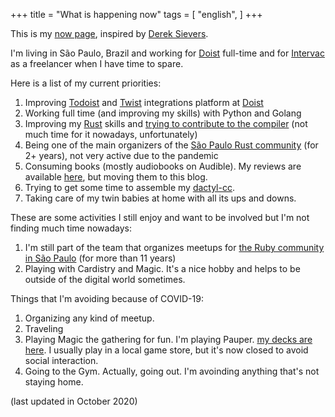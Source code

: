 +++
title = "What is happening now"
tags = [
  "english",
]
+++

This is my [now page](http://nownownow.com/about), inspired
by [Derek Sievers](https://sivers.org/now).

I'm living in São Paulo, Brazil and working
for [Doist](https://doist.com) full-time and
for [Intervac](https://intervac-homeexchange.com) as a freelancer
when I have time to spare.

Here is a list of my current priorities:

1. Improving [Todoist](https://developer.todoist.com) and [Twist](https://developer.twist.com) integrations platform at [Doist](https://doist.com)
1. Working full time (and improving my skills) with Python and Golang
1. Improving my [Rust](https://www.rust-lang.org/en-US/) skills and [trying to contribute to the compiler](/post/contributing-to-rust/) (not much time for it nowadays, unfortunately)
1. Being one of the main organizers of the [São Paulo Rust community](https://www.meetup.com/Rust-Sao-Paulo-Meetup/) (for 2+ years), not very active due to the pandemic
1. Consuming books (mostly audiobooks on Audible). My reviews are available [here](https://goodreads.com/pothix), but moving them to this blog.
1. Trying to get some time to assemble my [dactyl-cc](https://github.com/mjohns/dactyl-cc/).
1. Taking care of my twin babies at home with all its ups and downs.

These are some activities I still enjoy and want to be involved but I'm not finding much time nowadays:

1. I'm still part of the team that organizes meetups for [the Ruby community in São Paulo](https://gurusp.org) (for more than 11 years)
1. Playing with Cardistry and Magic. It's a nice hobby and helps to be outside of the digital world sometimes.

Things that I'm avoiding because of COVID-19:

1. Organizing any kind of meetup.
1. Traveling
1. Playing Magic the gathering for fun. I'm playing Pauper. [my decks are here](https://www.mtgvault.com/pothix/). I usually play in a local game store, but it's now closed to avoid social interaction.
1. Going to the Gym. Actually, going out. I'm avoinding anything that's not staying home.

(last updated in October 2020)
